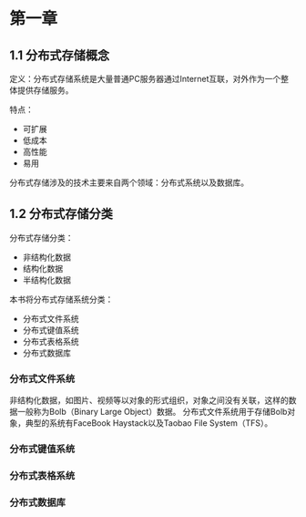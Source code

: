# 第一章

## 1.1 分布式存储概念

定义：分布式存储系统是大量普通PC服务器通过Internet互联，对外作为一个整体提供存储服务。

特点：
* 可扩展
* 低成本
* 高性能
* 易用

分布式存储涉及的技术主要来自两个领域：分布式系统以及数据库。

## 1.2 分布式存储分类

分布式存储分类：
* 非结构化数据
* 结构化数据
* 半结构化数据

本书将分布式存储系统分类：
* 分布式文件系统
* 分布式键值系统
* 分布式表格系统
* 分布式数据库

### 分布式文件系统

非结构化数据，如图片、视频等以对象的形式组织，对象之间没有关联，这样的数据一般称为Bolb（Binary Large Object）数据。
分布式文件系统用于存储Bolb对象，典型的系统有FaceBook Haystack以及Taobao File System（TFS）。

### 分布式键值系统

### 分布式表格系统

### 分布式数据库
